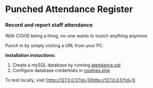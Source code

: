 # Punched Attendance Register
### Record and report staff attendance

With COVID being a thing, no-one wants to toutch anything anymore.

Punch in by simply visiting a URL from your PC.

__Installation instuctions:__

1. Create a mySQL database by running [atendance.sql](https://github.com/BoksBurger/punched-attendance-register/blob/5c0329a9e4512b4a4dfa105252c9d41fe844ec9d/attendacne.sql)
2. Configure database credentials in [routines.php](https://github.com/BoksBurger/punched-attendance-register/blob/5c0329a9e4512b4a4dfa105252c9d41fe844ec9d/routines.php)

To test locally, visit [http://127.0.0.1/?id=1](http://127.0.0.1/?id=1)
